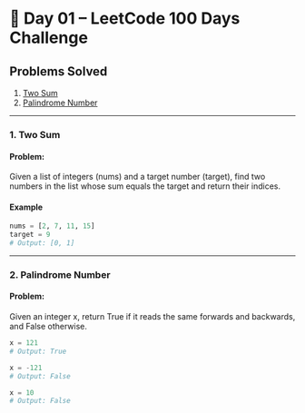 # 📅 Day 01 – LeetCode 100 Days Challenge

## Problems Solved
1. [Two Sum](https://leetcode.com/problems/two-sum/)  
2. [Palindrome Number](https://leetcode.com/problems/palindrome-number/)

---


### 1. Two Sum


#### Problem:
Given a list of integers (nums) and a target number (target), find two numbers in the list whose sum equals the target and return their indices.

#### Example

```python
nums = [2, 7, 11, 15]
target = 9
# Output: [0, 1]
```

---

### 2. Palindrome Number

#### Problem:
Given an integer x, return True if it reads the same forwards and backwards, and False otherwise.


```python
x = 121
# Output: True

x = -121
# Output: False

x = 10
# Output: False

```
